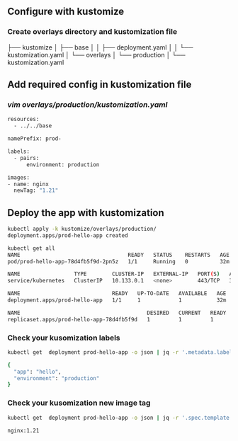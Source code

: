 ## Configure with kustomize 

### Create overlays directory and kustomization file 

├── kustomize
│   ├── base
│   │   ├── deployment.yaml
│   │   └── kustomization.yaml
│   └── overlays
│       └── production
│           └── kustomization.yaml

## Add required config in kustomization file


### ***vim overlays/production/kustomization.yaml***
```bash
resources:
  - ../../base

namePrefix: prod-

labels:
  - pairs:
      environment: production

images:
- name: nginx
  newTag: "1.21"
```
## Deploy the app with kustomization 

```bash
kubectl apply -k kustomize/overlays/production/
deployment.apps/prod-hello-app created
```

```bash
kubectl get all
NAME                                  READY   STATUS    RESTARTS   AGE
pod/prod-hello-app-78d4fb5f9d-2pn5z   1/1     Running   0          32m

NAME                 TYPE        CLUSTER-IP   EXTERNAL-IP   PORT(S)   AGE
service/kubernetes   ClusterIP   10.133.0.1   <none>        443/TCP   30h

NAME                             READY   UP-TO-DATE   AVAILABLE   AGE
deployment.apps/prod-hello-app   1/1     1            1           32m

NAME                                        DESIRED   CURRENT   READY   AGE
replicaset.apps/prod-hello-app-78d4fb5f9d   1         1         1       32m
```

### Check your kusomization labels 
```bash
kubectl get  deployment prod-hello-app -o json | jq -r '.metadata.labels'

{
  "app": "hello",
  "environment": "production"
}
```

### Check your kusomization new image tag
```bash
kubectl get  deployment prod-hello-app -o json | jq -r '.spec.template.spec.containers[0].image'

nginx:1.21
```
